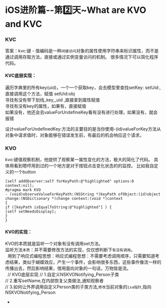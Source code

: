 # iOS进阶篇--第2️⃣天~What are KVO and KVC


### KVC
答案：kvc:键 - 值编码是一种`间接访问`对象的属性使用字符串来标识属性，而不是通过调用存取方法，直接或通过实例变量访问的机制。
很多情况下可以简化程序代码。


####  KVC底层实现：
遍历字典里的所有key(uid)，一个一个获取key，会去模型里查找setKey: setUid:,直接调用这个方法，赋值 setUid:obj <br>
寻找有没有带下划线_key,_uid ,直接拿到属性赋值<br>
寻找有没有key的属性，如果有，直接赋值<br>
如果没有，他还会去valueForUndefineKey看有没有进行处理，如果没有，就会报错<br>

设计valueForUndefinedKey:方法的主要目的是当你使用-(id)valueForKey方法从对象中请求值时，对象能够在错误发生前，有最后的机会响应这个请求。<br>

### KVO
kvo:键值观察机制，他提供了观察某一属性变化的方法，极大的简化了代码。
具体用看到嗯哼用到过的一个地方是对于按钮点击变化状态的的监控。
比如我自定义的一个button
```
[self addObserver:self forKeyPath:@"highlighted" options:0 context:nil];
#pragma mark KVO
- (void)observeValueForKeyPath:(NSString *)keyPath ofObject:(id)object change:(NSDictionary *)change context:(void *)context
{
if ([keyPath isEqualToString:@"highlighted"] ) {
[self setNeedsDisplay];
}
}

```
#### KVO的实现：
KVO的本质就是监听一个对象有没有调用set方法。<br>
监听方法`本质`：并不需要修改方法的实现，仅仅想判断下`有没有调用`。<br>
 
用到了响应式编程思想：响应式编程思想：不需要考虑调用顺序，只需要知道考虑结果，类似于蝴蝶效应，产生一个事件，会影响很多东西，这些事件像流一样的传播出去，然后影响结果，借用面向对象的一句话，万物皆是流。<br>
 
// KVO底层实现
// 1.自定义NSKVONotifying_Person子类<br>
// 2.重写setName,在内部恢复父类做法,通知观察者<br>
// 3.如何让外界调用自定义Person类的子类方法,`修改`当前对象的`isa指针`,指向NSKVONotifying_Person<br>

-
